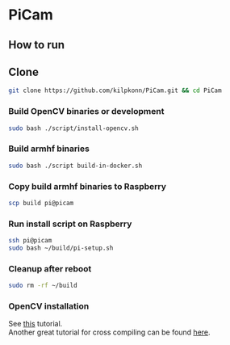 # PiCam

## How to run

## Clone
```bash
git clone https://github.com/kilpkonn/PiCam.git && cd PiCam
```
### Build OpenCV binaries or development
```bash
sudo bash ./script/install-opencv.sh
```
### Build armhf binaries
```bash
sudo bash ./script build-in-docker.sh
```
### Copy build armhf binaries to Raspberry
```bash
scp build pi@picam
```
### Run install script on Raspberry
```bash
ssh pi@picam
sudo bash ~/build/pi-setup.sh
```
### Cleanup after reboot
```bash
sudo rm -rf ~/build
```

### OpenCV installation
See [this](https://www.learnopencv.com/install-opencv-4-on-ubuntu-18-04/) tutorial.  
Another great tutorial for cross compiling can be found [here](https://solarianprogrammer.com/2018/12/18/cross-compile-opencv-raspberry-pi-raspbian/).